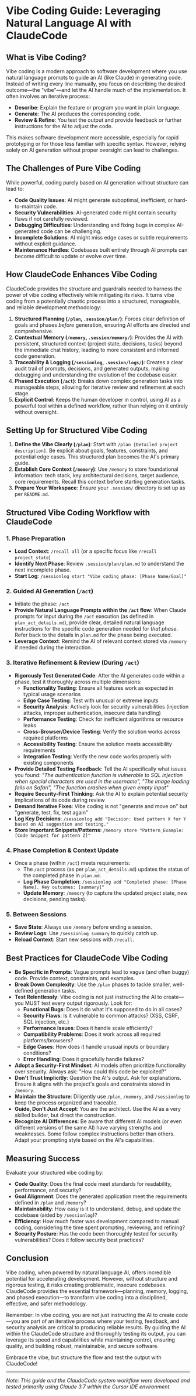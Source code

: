 # Vibe Coding Guide: Leveraging Natural Language AI with ClaudeCode

## What is Vibe Coding?

Vibe coding is a modern approach to software development where you use natural language prompts to guide an AI (like Claude) in generating code. Instead of writing every line manually, you focus on describing the desired outcome—the "vibe"—and let the AI handle much of the implementation. It often involves an iterative process:

- **Describe**: Explain the feature or program you want in plain language.
- **Generate**: The AI produces the corresponding code.
- **Review & Refine**: You test the output and provide feedback or further instructions for the AI to adjust the code.

This makes software development more accessible, especially for rapid prototyping or for those less familiar with specific syntax. However, relying solely on AI generation without proper oversight can lead to challenges.

## The Challenges of Pure Vibe Coding

While powerful, coding purely based on AI generation without structure can lead to:

- **Code Quality Issues**: AI might generate suboptimal, inefficient, or hard-to-maintain code.
- **Security Vulnerabilities**: AI-generated code might contain security flaws if not carefully reviewed.
- **Debugging Difficulties**: Understanding and fixing bugs in complex AI-generated code can be challenging.
- **Incomplete Solutions**: AI might miss edge cases or subtle requirements without explicit guidance.
- **Maintenance Hurdles**: Codebases built entirely through AI prompts can become difficult to update or evolve over time.

## How ClaudeCode Enhances Vibe Coding

ClaudeCode provides the structure and guardrails needed to harness the power of vibe coding effectively while mitigating its risks. It turns vibe coding from a potentially chaotic process into a structured, manageable, and reliable development methodology:

1.  **Structured Planning (`/plan`, `.session/plan/`)**: Forces clear definition of goals and phases *before* generation, ensuring AI efforts are directed and comprehensive.
2.  **Contextual Memory (`/memory`, `.session/memory/`)**: Provides the AI with persistent, structured context (project state, decisions, tasks) beyond the immediate chat history, leading to more consistent and informed code generation.
3.  **Traceability & Logging (`/sessionlog`, `.session/logs/`)**: Creates a clear audit trail of prompts, decisions, and generated outputs, making debugging and understanding the evolution of the codebase easier.
4.  **Phased Execution (`/act`)**: Breaks down complex generation tasks into manageable steps, allowing for iterative review and refinement at each stage.
5.  **Explicit Control**: Keeps the human developer in control, using AI as a powerful tool within a defined workflow, rather than relying on it entirely without oversight.

## Setting Up for Structured Vibe Coding

1.  **Define the Vibe Clearly (`/plan`)**: Start with `/plan [Detailed project description]`. Be explicit about goals, features, constraints, and potential edge cases. This structured plan becomes the AI's primary guide.
2.  **Establish Core Context (`/memory`)**: Use `/memory` to store foundational information: tech stack, key architectural decisions, target audience, core requirements. Recall this context before starting generation tasks.
3.  **Prepare Your Workspace**: Ensure your `.session/` directory is set up as per `README.md`.

## Structured Vibe Coding Workflow with ClaudeCode

### 1. Phase Preparation

- **Load Context**: `/recall all` (or a specific focus like `/recall project_state`)
- **Identify Next Phase**: Review `.session/plan/plan.md` to understand the next incomplete phase.
- **Start Log**: `/sessionlog start "Vibe coding phase: [Phase Name/Goal]"`

### 2. Guided AI Generation (`/act`)

- Initiate the phase: `/act`
- **Provide Natural Language Prompts within the `/act` flow**: When Claude prompts for input during the `/act` execution (as defined in `plan_act_details.md`), provide clear, detailed natural language instructions for the specific code generation needed for *that phase*. Refer back to the details in `plan.md` for the phase being executed.
- **Leverage Context**: Remind the AI of relevant context stored via `/memory` if needed during the interaction.

### 3. Iterative Refinement & Review (During `/act`)

- **Rigorously Test Generated Code**: After the AI generates code within a phase, test it thoroughly across multiple dimensions:
  - **Functionality Testing**: Ensure all features work as expected in typical usage scenarios
  - **Edge Case Testing**: Test with unusual or extreme inputs
  - **Security Analysis**: Actively look for security vulnerabilities (injection attacks, improper authentication, insecure data handling)
  - **Performance Testing**: Check for inefficient algorithms or resource leaks
  - **Cross-Browser/Device Testing**: Verify the solution works across required platforms
  - **Accessibility Testing**: Ensure the solution meets accessibility requirements
  - **Integration Testing**: Verify the new code works properly with existing components
- **Provide Detailed Testing Feedback**: Tell the AI specifically what issues you found: *"The authentication function is vulnerable to SQL injection when special characters are used in the username", "The image loading fails on Safari", "The function crashes when given empty input"*
- **Require Security-First Thinking**: Ask the AI to explain potential security implications of its code during review
- **Demand Iterative Fixes**: Vibe coding is not "generate and move on" but "generate, test, fix, test again"
- **Log Key Decisions**: `/sessionlog add "Decision: Used pattern X for Y based on AI suggestion and testing."`
- **Store Important Snippets/Patterns**: `/memory store "Pattern_Example: [Code Snippet for pattern Z]"`

### 4. Phase Completion & Context Update

- Once a phase (within `/act`) meets requirements:
    - The `/act` process (as per `plan_act_details.md`) updates the status of the completed phase in `plan.md`.
    - **Log Phase Completion**: `/sessionlog add "Completed phase: [Phase Name]. Key outcomes: [summary]"`
    - **Update Memory**: `/memory` (to capture the updated project state, new decisions, pending tasks).

### 5. Between Sessions

- **Save State**: Always use `/memory` before ending a session.
- **Review Logs**: Use `/sessionlog summary` to quickly catch up.
- **Reload Context**: Start new sessions with `/recall`.

## Best Practices for ClaudeCode Vibe Coding

- **Be Specific in Prompts**: Vague prompts lead to vague (and often buggy) code. Provide context, constraints, and examples.
- **Break Down Complexity**: Use the `/plan` phases to tackle smaller, well-defined generation tasks.
- **Test Relentlessly**: Vibe coding is not just instructing the AI to create—you MUST test every output rigorously. Look for:
  - **Functional Bugs**: Does it do what it's supposed to do in all cases?
  - **Security Flaws**: Is it vulnerable to common attacks? (XSS, CSRF, SQL injection, etc.)
  - **Performance Issues**: Does it handle scale efficiently?
  - **Compatibility Problems**: Does it work across all required platforms/browsers?
  - **Edge Cases**: How does it handle unusual inputs or boundary conditions?
  - **Error Handling**: Does it gracefully handle failures?
- **Adopt a Security-First Mindset**: AI models often prioritize functionality over security. Always ask: "How could this code be exploited?"
- **Don't Trust Implicitly**: Question the AI's output. Ask for explanations. Ensure it aligns with the project's goals and constraints stored in `/memory`.
- **Maintain the Structure**: Diligently use `/plan`, `/memory`, and `/sessionlog` to keep the process organized and traceable.
- **Guide, Don't Just Accept**: You are the architect. Use the AI as a very skilled builder, but direct the construction.
- **Recognize AI Differences**: Be aware that different AI models (or even different versions of the same AI) have varying strengths and weaknesses. Some follow complex instructions better than others. Adapt your prompting style based on the AI's capabilities.

## Measuring Success

Evaluate your structured vibe coding by:

- **Code Quality**: Does the final code meet standards for readability, performance, and security?
- **Goal Alignment**: Does the generated application meet the requirements defined in `/plan` and `/memory`?
- **Maintainability**: How easy is it to understand, debug, and update the codebase (aided by `/sessionlog`)?
- **Efficiency**: How much faster was development compared to manual coding, considering the time spent prompting, reviewing, and refining?
- **Security Posture**: Has the code been thoroughly tested for security vulnerabilities? Does it follow security best practices?

## Conclusion

Vibe coding, when powered by natural language AI, offers incredible potential for accelerating development. However, without structure and rigorous testing, it risks creating problematic, insecure codebases. ClaudeCode provides the essential framework—planning, memory, logging, and phased execution—to transform vibe coding into a disciplined, effective, and safer methodology. 

Remember: In vibe coding, you are not just instructing the AI to create code—you are part of an iterative process where your testing, feedback, and security analysis are critical to producing reliable results. By guiding the AI within the ClaudeCode structure and thoroughly testing its output, you can leverage its speed and capabilities while maintaining control, ensuring quality, and building robust, maintainable, and secure software.

Embrace the vibe, but structure the flow and test the output with ClaudeCode!

---
*Note: This guide and the ClaudeCode system workflow were developed and tested primarily using Claude 3.7 within the Cursor IDE environment.*